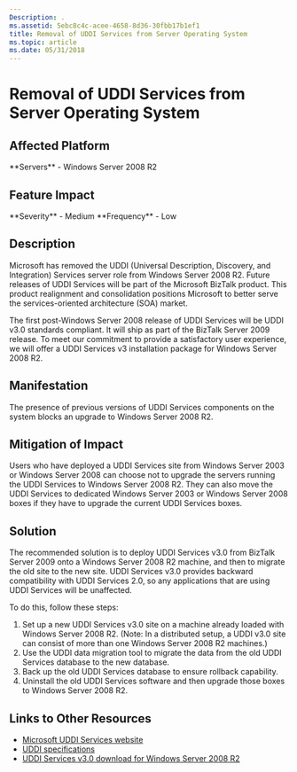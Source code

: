```yaml
---
Description: .
ms.assetid: 5ebc8c4c-acee-4658-8d36-30fbb17b1ef1
title: Removal of UDDI Services from Server Operating System
ms.topic: article
ms.date: 05/31/2018
---
```


# Removal of UDDI Services from Server Operating System

## Affected Platform

<dl> **Servers** - Windows Server 2008 R2  
</dl>

## Feature Impact

<dl> **Severity** - Medium  
**Frequency** - Low  
</dl>

## Description

Microsoft has removed the UDDI (Universal Description, Discovery, and Integration) Services server role from Windows Server 2008 R2. Future releases of UDDI Services will be part of the Microsoft BizTalk product. This product realignment and consolidation positions Microsoft to better serve the services-oriented architecture (SOA) market.

The first post-Windows Server 2008 release of UDDI Services will be UDDI v3.0 standards compliant. It will ship as part of the BizTalk Server 2009 release. To meet our commitment to provide a satisfactory user experience, we will offer a UDDI Services v3 installation package for Windows Server 2008 R2.

## Manifestation

The presence of previous versions of UDDI Services components on the system blocks an upgrade to Windows Server 2008 R2.

## Mitigation of Impact

Users who have deployed a UDDI Services site from Windows Server 2003 or Windows Server 2008 can choose not to upgrade the servers running the UDDI Services to Windows Server 2008 R2. They can also move the UDDI Services to dedicated Windows Server 2003 or Windows Server 2008 boxes if they have to upgrade the current UDDI Services boxes.

## Solution

The recommended solution is to deploy UDDI Services v3.0 from BizTalk Server 2009 onto a Windows Server 2008 R2 machine, and then to migrate the old site to the new site. UDDI Services v3.0 provides backward compatibility with UDDI Services 2.0, so any applications that are using UDDI Services will be unaffected.

To do this, follow these steps:

1.  Set up a new UDDI Services v3.0 site on a machine already loaded with Windows Server 2008 R2. (Note: In a distributed setup, a UDDI v3.0 site can consist of more than one Windows Server 2008 R2 machines.)
2.  Use the UDDI data migration tool to migrate the data from the old UDDI Services database to the new database.
3.  Back up the old UDDI Services database to ensure rollback capability.
4.  Uninstall the old UDDI Services software and then upgrade those boxes to Windows Server 2008 R2.

## Links to Other Resources

-   [Microsoft UDDI Services website](https://msdn.microsoft.com/biztalk/dd789428.aspx)
-   [UDDI specifications](http://uddi.xml.org/specification)
-   [UDDI Services v3.0 download for Windows Server 2008 R2](https://www.microsoft.com/downloads/details.aspx?FamilyID=e4761835-70f0-4e8d-96c5-64818d54e06e)

 

 



